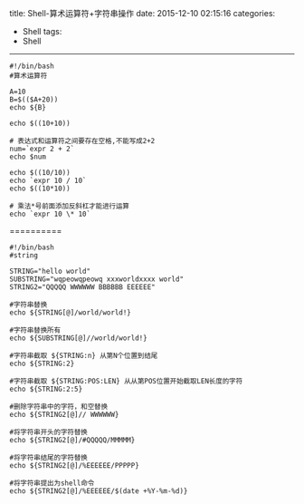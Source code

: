 title: Shell-算术运算符+字符串操作
date: 2015-12-10 02:15:16
categories: 
- Shell
tags: 
- Shell
---

	#!/bin/bash
	#算术运算符

	A=10
	B=$(($A+20))
	echo ${B}

	echo $((10+10))

	# 表达式和运算符之间要存在空格,不能写成2+2
	num=`expr 2 + 2`
	echo $num

	echo $((10/10))
	echo `expr 10 / 10`
	echo $((10*10))

	# 乘法*号前面添加反斜杠才能进行运算
	echo `expr 10 \* 10`
==========

	#!/bin/bash
	#string

	STRING="hello world"
	SUBSTRING="wqpeowqpeowq xxxworldxxxx world"
	STRING2="QQQQQ WWWWWW BBBBBB EEEEEE"

	#字符串替换
	echo ${STRING[@]/world/world!}

	#字符串替换所有
	echo ${SUBSTRING[@]//world/world!}

	#字符串截取 ${STRING:n} 从第N个位置到结尾
	echo ${STRING:2}

	#字符串截取 ${STRING:POS:LEN} 从从第POS位置开始截取LEN长度的字符
	echo ${STRING:2:5}

	#删除字符串中的字符，和空替换 
	echo ${STRING2[@]// WWWWWW}

	#将字符串开头的字符替换
	echo ${STRING2[@]/#QQQQQ/MMMMM}

	#将字符串结尾的字符替换
	echo ${STRING2[@]/%EEEEEE/PPPPP}

	#将字符串提出为shell命令
	echo ${STRING2[@]/%EEEEEE/$(date +%Y-%m-%d)}

